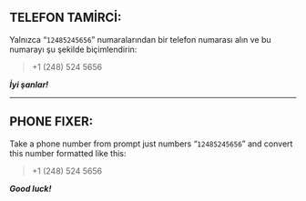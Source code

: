 ## TELEFON TAMİRCİ:

Yalnızca “`12485245656`” numaralarından bir telefon numarası alın ve bu numarayı şu şekilde biçimlendirin:

> +1 (248) 524 5656

***İyi şanlar!***

---

## PHONE FIXER:

Take a phone number from prompt just numbers “`12485245656`” and convert this number formatted like this:

> +1 (248) 524 5656

***Good luck!***
